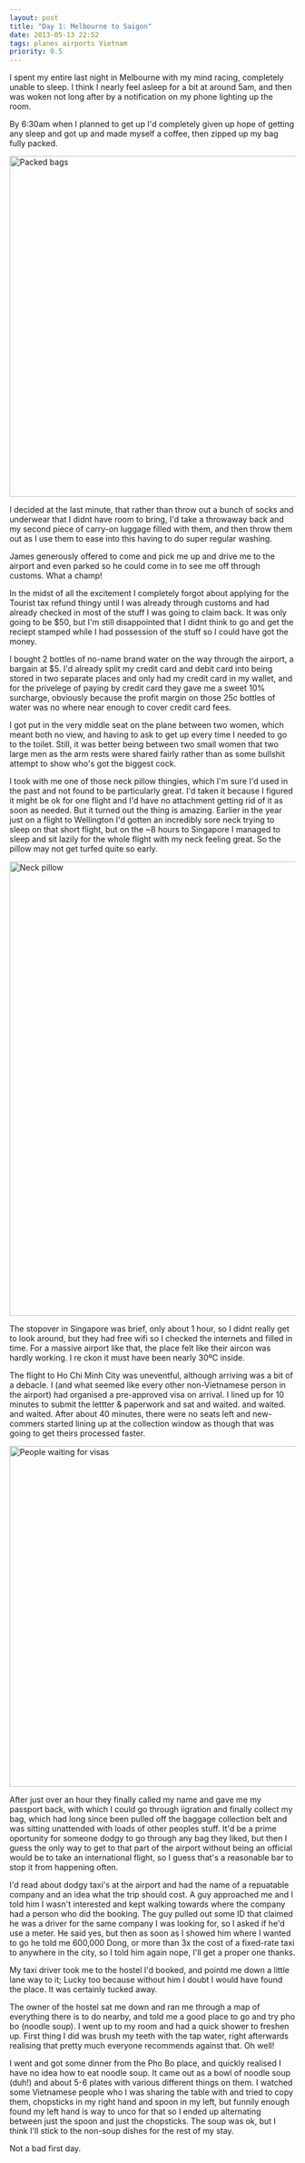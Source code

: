 ```yaml
---
layout: post
title: "Day 1: Melbourne to Saigon"
date: 2013-05-13 22:52
tags: planes airports Vietnam
priority: 0.5
---
```

I spent my entire last night in Melbourne with my mind racing, completely unable to sleep. I think I nearly feel asleep for a bit at around 5am, and then was woken not long after by a notification on my phone lighting up the room.

By 6:30am when I planned to get up I'd completely given up hope of getting any sleep and got up and made myself a coffee, then zipped up my bag fully packed.

<a href="http://www.flickr.com/photos/83213379@N00/11423926246/" title="photo 1 by Lucas the nomad, on Flickr"><img src="http://farm4.staticflickr.com/3791/11423926246_98bcd832c4_c.jpg" width="800" height="600" alt="Packed bags"></a>

I decided at the last minute, that rather than throw out a bunch of socks and underwear that I didnt have room to bring, I'd take a throwaway back and my second piece of carry-on luggage filled with them, and then throw them out as I use them to ease into this having to do super regular washing.

<!-- more -->

James generously offered to come and pick me up and drive me to the airport and even parked so he could come in to see me off through customs. What a champ!

In the midst of all the excitement I completely forgot about applying for the Tourist tax refund thingy until I was already through customs and had already checked in most of the stuff I was going to claim back. It was only going to be $50, but I'm still disappointed that I didnt think to go and get the reciept stamped while I had possession of the stuff so I could have got the money.

I bought 2 bottles of no-name brand water on the way through the airport, a bargain at $5. I'd already split my credit card and debit card into being stored in two separate places and only had my credit card in my wallet, and for the privelege of paying by credit card they gave me a sweet 10% surcharge, obviously because the profit margin on those 25c bottles of water was no where near enough to cover credit card fees.

I got put in the very middle seat on the plane between two women, which meant both no view, and having to ask to get up every time I needed to go to the toilet. Still, it was better being between two small women that two large men as the arm rests were shared fairly rather than as some bullshit attempt to show who's got the biggest cock.

I took with me one of those neck pillow thingies, which I'm sure I'd used in the past and not found to be particularly great. I'd taken it because I figured it might be ok for one flight and I'd have no attachment getting rid of it as soon as needed. But it turned out the thing is amazing. Earlier in the year just on a flight to Wellington I'd gotten an incredibly sore neck trying to sleep on that short flight, but on the ~8 hours to Singapore I managed to sleep and sit lazily for the whole flight with my neck feeling great. So the pillow may not get turfed quite so early.

<a href="http://www.flickr.com/photos/83213379@N00/11425205114/" title="photo 2 by Lucas the nomad, on Flickr"><img src="http://farm3.staticflickr.com/2875/11425205114_aa105b3d09_c.jpg" width="600" height="800" alt="Neck pillow"></a>

The stopover in Singapore was brief, only about 1 hour, so I didnt really get to look around, but they had free wifi so I checked the internets and filled in time. For a massive airport like that, the place felt like their aircon was hardly working. I re ckon it must have been nearly 30ºC inside.

The flight to Ho Chi Minh City was uneventful, although arriving was a bit of a debacle. I (and what seemed like every other non-Vietnamese person in the airport) had organised a pre-approved visa on arrival. I lined up for 10 minutes to submit the lettter & paperwork and sat and waited. and waited. and waited. After about 40 minutes, there were no seats left and new-commers started lining up at the collection window as though that was going to get theirs processed faster.

<a href="http://www.flickr.com/photos/83213379@N00/11424065713/" title="photo 3 by Lucas the nomad, on Flickr"><img src="http://farm4.staticflickr.com/3764/11424065713_96436ea67e_c.jpg" width="800" height="600" alt="People waiting for visas"></a>

After just over an hour they finally called my name and gave me my passport back, with which I could go through iigration and finally collect my bag, which had long since been pulled off the baggage collection belt and was sitting unattended with loads of other peoples stuff. It'd be a prime oportunity for someone dodgy to go through any bag they liked, but then I guess the only way to get to that part of the airport without being an official would be to take an international flight, so I guess that's a reasonable bar to stop it from happening often.

I'd read about dodgy taxi's at the airport and had the name of a repuatable company and an idea what the trip should cost. A guy approached me and I told him I wasn't interested and kept walking towards where the company had a person who did the booking. The guy pulled out some ID that claimed he was a driver for the same company I was looking for, so I asked if he'd use a meter. He said yes, but then as soon as I showed him where I wanted to go he told me 600,000 Dong, or more than 3x the cost of a fixed-rate taxi to anywhere in the city, so I told him again nope, I'll get a proper one thanks.

My taxi driver took me to the hostel I'd booked, and pointd me down a little lane way to it; Lucky too because without him I doubt I would have found the place. It was certainly tucked away.

The owner of the hostel sat me down and ran me through a map of everything there is to do nearby, and told me a good place to go and try pho bo (noodle soup). I went up to my room and had a quick shower to freshen up. First thing I did was brush my teeth with the tap water, right afterwards realising that pretty much everyone recommends against that. Oh well!

I went and got some dinner from the Pho Bo place, and quickly realised I have no idea how to eat noodle soup. It came out as a bowl of noodle soup (duh!) and about 5-6 plates with various different things on them. I watched some Vietnamese people who I was sharing the table with and tried to copy them, chopsticks in my right hand and spoon in my left, but funnily enough found my left hand is way to unco for that so I ended up alternating between just the spoon and just the chopsticks. The soup was ok, but I think I'll stick to the non-soup dishes for the rest of my stay.

Not a bad first day.
